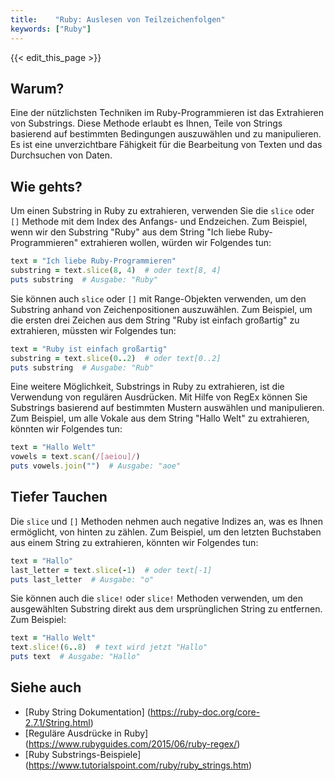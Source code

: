 ```yaml
---
title:    "Ruby: Auslesen von Teilzeichenfolgen"
keywords: ["Ruby"]
---
```


{{< edit_this_page >}}

## Warum?
Eine der nützlichsten Techniken im Ruby-Programmieren ist das Extrahieren von Substrings. Diese Methode erlaubt es Ihnen, Teile von Strings basierend auf bestimmten Bedingungen auszuwählen und zu manipulieren. Es ist eine unverzichtbare Fähigkeit für die Bearbeitung von Texten und das Durchsuchen von Daten.

## Wie gehts?

Um einen Substring in Ruby zu extrahieren, verwenden Sie die `slice` oder `[]` Methode mit dem Index des Anfangs- und Endzeichen. Zum Beispiel, wenn wir den Substring "Ruby" aus dem String "Ich liebe Ruby-Programmieren" extrahieren wollen, würden wir Folgendes tun:
 
```Ruby
text = "Ich liebe Ruby-Programmieren"
substring = text.slice(8, 4)  # oder text[8, 4]
puts substring  # Ausgabe: "Ruby"
```

Sie können auch `slice` oder `[]` mit Range-Objekten verwenden, um den Substring anhand von Zeichenpositionen auszuwählen. Zum Beispiel, um die ersten drei Zeichen aus dem String "Ruby ist einfach großartig" zu extrahieren, müssten wir Folgendes tun:

```Ruby
text = "Ruby ist einfach großartig"
substring = text.slice(0..2)  # oder text[0..2]
puts substring  # Ausgabe: "Rub"
```

Eine weitere Möglichkeit, Substrings in Ruby zu extrahieren, ist die Verwendung von regulären Ausdrücken. Mit Hilfe von RegEx können Sie Substrings basierend auf bestimmten Mustern auswählen und manipulieren. Zum Beispiel, um alle Vokale aus dem String "Hallo Welt" zu extrahieren, könnten wir Folgendes tun:

```Ruby
text = "Hallo Welt"
vowels = text.scan(/[aeiou]/)
puts vowels.join("")  # Ausgabe: "aoe"
```

## Tiefer Tauchen

Die `slice` und `[]` Methoden nehmen auch negative Indizes an, was es Ihnen ermöglicht, von hinten zu zählen. Zum Beispiel, um den letzten Buchstaben aus einem String zu extrahieren, könnten wir Folgendes tun:

```Ruby
text = "Hallo"
last_letter = text.slice(-1)  # oder text[-1]
puts last_letter  # Ausgabe: "o"
```

Sie können auch die `slice!` oder `slice!` Methoden verwenden, um den ausgewählten Substring direkt aus dem ursprünglichen String zu entfernen. Zum Beispiel:

```Ruby
text = "Hallo Welt"
text.slice!(6..8)  # text wird jetzt "Hallo"
puts text  # Ausgabe: "Hallo"
```

## Siehe auch

- [Ruby String Dokumentation] (https://ruby-doc.org/core-2.7.1/String.html)
- [Reguläre Ausdrücke in Ruby] (https://www.rubyguides.com/2015/06/ruby-regex/)
- [Ruby Substrings-Beispiele] (https://www.tutorialspoint.com/ruby/ruby_strings.htm)